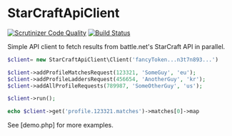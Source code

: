# StarCraftApiClient

[![Scrutinizer Code Quality](https://scrutinizer-ci.com/g/nimmneun/StarCraftApiClient/badges/quality-score.png?b=master)](https://scrutinizer-ci.com/g/nimmneun/StarCraftApiClient/?branch=master) [![Build Status](https://scrutinizer-ci.com/g/nimmneun/StarCraftApiClient/badges/build.png?b=master)](https://scrutinizer-ci.com/g/nimmneun/StarCraftApiClient/build-status/master)

Simple API client to fetch results from battle.net's StarCraft API in parallel.

```php
$client= new StarCraftApiClient\Client('fancyToken...n3t7n893...')

$client->addProfileMatchesRequest(123321, 'SomeGuy', 'eu');
$client->addProfileLaddersRequest(456654, 'AnotherGuy', 'kr');
$client->addAllProfileRequests(789987, 'SomeOtherGuy', 'us');

$client->run();

echo $client->get('profile.123321.matches')->matches[0]->map
```
See [demo.php] for more examples.
